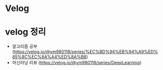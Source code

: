 # Velog

# velog 정리
- 알고리즘 공부 (https://velog.io/@ym980118/series/%EC%BD%94%EB%94%A9%ED%85%8C%EC%8A%A4%ED%8A%B8)
- 머신러닝 리뷰 (https://velog.io/@ym980118/series/DeepLearning)
